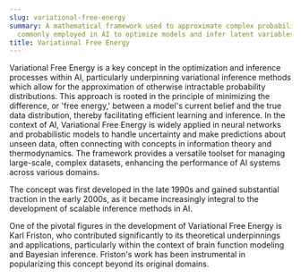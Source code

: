 ```yaml
---
slug: variational-free-energy
summary: A mathematical framework used to approximate complex probability distributions,
  commonly employed in AI to optimize models and infer latent variables.
title: Variational Free Energy
---
```


Variational Free Energy is a key concept in the optimization and inference processes within AI, particularly underpinning variational inference methods which allow for the approximation of otherwise intractable probability distributions. This approach is rooted in the principle of minimizing the difference, or 'free energy,' between a model's current belief and the true data distribution, thereby facilitating efficient learning and inference. In the context of AI, Variational Free Energy is widely applied in neural networks and probabilistic models to handle uncertainty and make predictions about unseen data, often connecting with concepts in information theory and thermodynamics. The framework provides a versatile toolset for managing large-scale, complex datasets, enhancing the performance of AI systems across various domains.

The concept was first developed in the late 1990s and gained substantial traction in the early 2000s, as it became increasingly integral to the development of scalable inference methods in AI.

One of the pivotal figures in the development of Variational Free Energy is Karl Friston, who contributed significantly to its theoretical underpinnings and applications, particularly within the context of brain function modeling and Bayesian inference. Friston's work has been instrumental in popularizing this concept beyond its original domains.